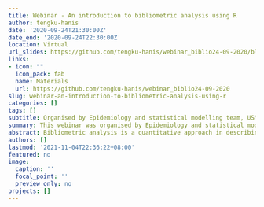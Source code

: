 ```yaml
---
title: Webinar - An introduction to bibliometric analysis using R
author: tengku-hanis
date: '2020-09-24T21:30:00Z'
date_end: '2020-09-24T22:30:00Z'
location: Virtual
url_slides: https://github.com/tengku-hanis/webinar_biblio24-09-2020/blob/master/Bibliometrics%20webinar.pdf
links:
- icon: ""
  icon_pack: fab
  name: Materials
  url: https://github.com/tengku-hanis/webinar_biblio24-09-2020
slug: webinar-an-introduction-to-bibliometric-analysis-using-r
categories: []
tags: []
subtitle: Organised by Epidemiology and statistical modelling team, USM
summary: This webinar was organised by Epidemiology and statistical modelling team, USM
abstract: Bibliometric analysis is a quantitative approach in describing the patterns of publications and literatures in certain research area. This webinar demonstrated a bibliometric analysis using bibliometrix package in R.
authors: []
lastmod: '2021-11-04T22:36:22+08:00'
featured: no
image:
  caption: ''
  focal_point: ''
  preview_only: no
projects: []
---
```


